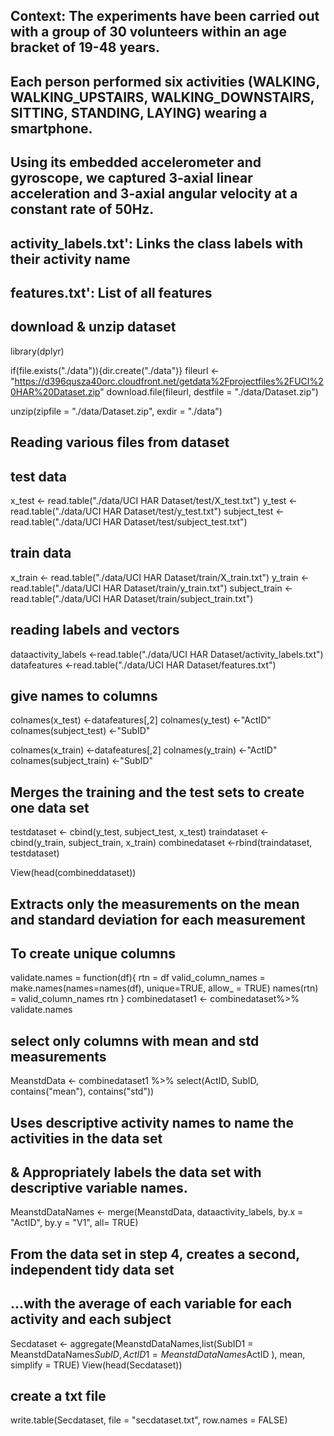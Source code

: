 

## Context: The experiments have been carried out with a group of 30 volunteers within an age bracket of 19-48 years. 
## Each person performed six activities (WALKING, WALKING_UPSTAIRS, WALKING_DOWNSTAIRS, SITTING, STANDING, LAYING) wearing a smartphone.
## Using its embedded accelerometer and gyroscope, we captured 3-axial linear acceleration and 3-axial angular velocity at a constant rate of 50Hz.
## activity_labels.txt': Links the class labels with their activity name
## features.txt': List of all features

## download & unzip dataset 

library(dplyr)


if(file.exists("./data")){dir.create("./data")}
fileurl <- "https://d396qusza40orc.cloudfront.net/getdata%2Fprojectfiles%2FUCI%20HAR%20Dataset.zip"
download.file(fileurl, destfile = "./data/Dataset.zip")

unzip(zipfile = "./data/Dataset.zip", exdir = "./data")

## Reading various files from dataset

## test data
x_test <- read.table("./data/UCI HAR Dataset/test/X_test.txt")
y_test <- read.table("./data/UCI HAR Dataset/test/y_test.txt")
subject_test <- read.table("./data/UCI HAR Dataset/test/subject_test.txt")

## train data
x_train <- read.table("./data/UCI HAR Dataset/train/X_train.txt")
y_train <- read.table("./data/UCI HAR Dataset/train/y_train.txt")
subject_train <- read.table("./data/UCI HAR Dataset/train/subject_train.txt")

## reading labels and vectors
dataactivity_labels <-read.table("./data/UCI HAR Dataset/activity_labels.txt")
datafeatures <-read.table("./data/UCI HAR Dataset/features.txt")


## give names to columns 

colnames(x_test) <-datafeatures[,2]
colnames(y_test) <-"ActID"
colnames(subject_test) <-"SubID"

colnames(x_train) <-datafeatures[,2]
colnames(y_train) <-"ActID"
colnames(subject_train) <-"SubID"



## Merges the training and the test sets to create one data set

testdataset <- cbind(y_test, subject_test, x_test)
traindataset <- cbind(y_train, subject_train, x_train)
combinedataset <-rbind(traindataset, testdataset)

View(head(combineddataset))

## Extracts only the measurements on the mean and standard deviation for each measurement

## To create unique columns 
validate.names = function(df){
  rtn = df
  valid_column_names = make.names(names=names(df), unique=TRUE, allow_ = TRUE)
  names(rtn) = valid_column_names
  rtn
}
combinedataset1 <- combinedataset%>% validate.names

## select only columns with mean and std measurements

MeanstdData <- combinedataset1 %>%
  select(ActID, SubID, contains("mean"), contains("std"))

## Uses descriptive activity names to name the activities in the data set 
## & Appropriately labels the data set with descriptive variable names. 

MeanstdDataNames <- merge(MeanstdData, dataactivity_labels, by.x = "ActID", by.y = "V1", all= TRUE)

## From the data set in step 4, creates a second, independent tidy data set
## ...with the average of each variable for each activity and each subject

Secdataset <- aggregate(MeanstdDataNames,list(SubID1 = MeanstdDataNames$SubID, ActID1 = MeanstdDataNames$ActID ), mean, simplify = TRUE)
View(head(Secdataset))


## create a txt file

write.table(Secdataset, file = "secdataset.txt", row.names = FALSE)

